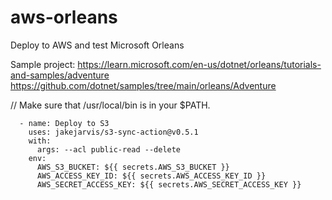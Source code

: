 # aws-orleans
Deploy to AWS and test Microsoft Orleans

Sample project: https://learn.microsoft.com/en-us/dotnet/orleans/tutorials-and-samples/adventure
https://github.com/dotnet/samples/tree/main/orleans/Adventure


//
Make sure that /usr/local/bin is in your $PATH.

      - name: Deploy to S3
        uses: jakejarvis/s3-sync-action@v0.5.1
        with:
          args: --acl public-read --delete
        env:
          AWS_S3_BUCKET: ${{ secrets.AWS_S3_BUCKET }}
          AWS_ACCESS_KEY_ID: ${{ secrets.AWS_ACCESS_KEY_ID }}
          AWS_SECRET_ACCESS_KEY: ${{ secrets.AWS_SECRET_ACCESS_KEY }}